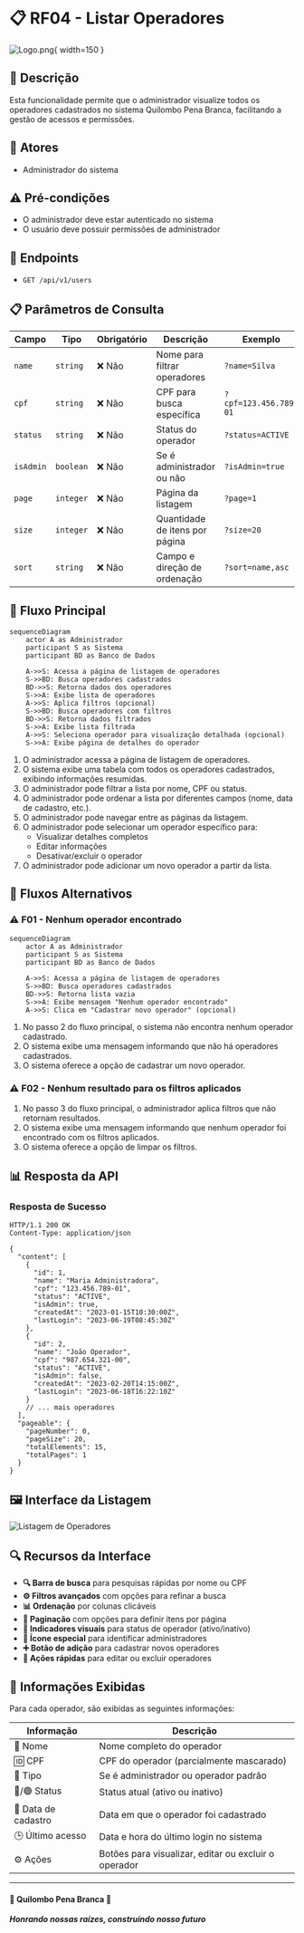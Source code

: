 # 📋 RF04 - Listar Operadores

![Logo.png](Logo.png){ width=150 }

## 📝 Descrição

Esta funcionalidade permite que o administrador visualize todos os operadores cadastrados no sistema Quilombo Pena Branca, facilitando a gestão de acessos e permissões.

## 👑 Atores

- Administrador do sistema

## ⚠️ Pré-condições

- O administrador deve estar autenticado no sistema
- O usuário deve possuir permissões de administrador

## 🔌 Endpoints

- `GET /api/v1/users`

## 📋 Parâmetros de Consulta

| Campo        | Tipo     | Obrigatório | Descrição                     | Exemplo               |
|--------------|----------|-------------|-------------------------------|------------------------|
| `name`       | `string` | ❌ Não      | Nome para filtrar operadores  | `?name=Silva`         |
| `cpf`        | `string` | ❌ Não      | CPF para busca específica     | `?cpf=123.456.789-01` |
| `status`     | `string` | ❌ Não      | Status do operador            | `?status=ACTIVE`      |
| `isAdmin`    | `boolean`| ❌ Não      | Se é administrador ou não     | `?isAdmin=true`       |
| `page`       | `integer`| ❌ Não      | Página da listagem            | `?page=1`             |
| `size`       | `integer`| ❌ Não      | Quantidade de itens por página| `?size=20`            |
| `sort`       | `string` | ❌ Não      | Campo e direção de ordenação  | `?sort=name,asc`      |

## 🔄 Fluxo Principal

```mermaid
sequenceDiagram
    actor A as Administrador
    participant S as Sistema
    participant BD as Banco de Dados
    
    A->>S: Acessa a página de listagem de operadores
    S->>BD: Busca operadores cadastrados
    BD->>S: Retorna dados dos operadores
    S->>A: Exibe lista de operadores
    A->>S: Aplica filtros (opcional)
    S->>BD: Busca operadores com filtros
    BD->>S: Retorna dados filtrados
    S->>A: Exibe lista filtrada
    A->>S: Seleciona operador para visualização detalhada (opcional)
    S->>A: Exibe página de detalhes do operador
```

1. O administrador acessa a página de listagem de operadores.
2. O sistema exibe uma tabela com todos os operadores cadastrados, exibindo informações resumidas.
3. O administrador pode filtrar a lista por nome, CPF ou status.
4. O administrador pode ordenar a lista por diferentes campos (nome, data de cadastro, etc.).
5. O administrador pode navegar entre as páginas da listagem.
6. O administrador pode selecionar um operador específico para:
   - Visualizar detalhes completos
   - Editar informações
   - Desativar/excluir o operador
7. O administrador pode adicionar um novo operador a partir da lista.

## 🔀 Fluxos Alternativos

### ⚠️ F01 - Nenhum operador encontrado

```mermaid
sequenceDiagram
    actor A as Administrador
    participant S as Sistema
    participant BD as Banco de Dados
    
    A->>S: Acessa a página de listagem de operadores
    S->>BD: Busca operadores cadastrados
    BD->>S: Retorna lista vazia
    S->>A: Exibe mensagem "Nenhum operador encontrado"
    A->>S: Clica em "Cadastrar novo operador" (opcional)
```

1. No passo 2 do fluxo principal, o sistema não encontra nenhum operador cadastrado.
2. O sistema exibe uma mensagem informando que não há operadores cadastrados.
3. O sistema oferece a opção de cadastrar um novo operador.

### ⚠️ F02 - Nenhum resultado para os filtros aplicados

1. No passo 3 do fluxo principal, o administrador aplica filtros que não retornam resultados.
2. O sistema exibe uma mensagem informando que nenhum operador foi encontrado com os filtros aplicados.
3. O sistema oferece a opção de limpar os filtros.

## 📊 Resposta da API

### Resposta de Sucesso
```http
HTTP/1.1 200 OK
Content-Type: application/json

{
  "content": [
    {
      "id": 1,
      "name": "Maria Administradora",
      "cpf": "123.456.789-01",
      "status": "ACTIVE",
      "isAdmin": true,
      "createdAt": "2023-01-15T10:30:00Z",
      "lastLogin": "2023-06-19T08:45:30Z"
    },
    {
      "id": 2,
      "name": "João Operador",
      "cpf": "987.654.321-00",
      "status": "ACTIVE",
      "isAdmin": false,
      "createdAt": "2023-02-20T14:15:00Z",
      "lastLogin": "2023-06-18T16:22:10Z"
    }
    // ... mais operadores
  ],
  "pageable": {
    "pageNumber": 0,
    "pageSize": 20,
    "totalElements": 15,
    "totalPages": 1
  }
}
```

## 🖼️ Interface da Listagem

![Listagem de Operadores](https://via.placeholder.com/800x600.png?text=Listagem+de+Operadores)

## 🔍 Recursos da Interface

- **🔍 Barra de busca** para pesquisas rápidas por nome ou CPF
- **⚙️ Filtros avançados** com opções para refinar a busca
- **📊 Ordenação** por colunas clicáveis
- **🔢 Paginação** com opções para definir itens por página
- **🎨 Indicadores visuais** para status de operador (ativo/inativo)
- **👑 Ícone especial** para identificar administradores
- **➕ Botão de adição** para cadastrar novos operadores
- **📝 Ações rápidas** para editar ou excluir operadores

## 🔐 Informações Exibidas

Para cada operador, são exibidas as seguintes informações:

| Informação         | Descrição                                           |
|--------------------|-----------------------------------------------------|
| 👤 Nome            | Nome completo do operador                           |
| 🆔 CPF             | CPF do operador (parcialmente mascarado)            |
| 👑 Tipo            | Se é administrador ou operador padrão               |
| 🔴/🟢 Status       | Status atual (ativo ou inativo)                     |
| 📅 Data de cadastro| Data em que o operador foi cadastrado               |
| 🕒 Último acesso   | Data e hora do último login no sistema              |
| ⚙️ Ações           | Botões para visualizar, editar ou excluir o operador|

---

  #### 🌙 Quilombo Pena Branca 🌙
  ***Honrando nossas raízes, construindo nosso futuro***